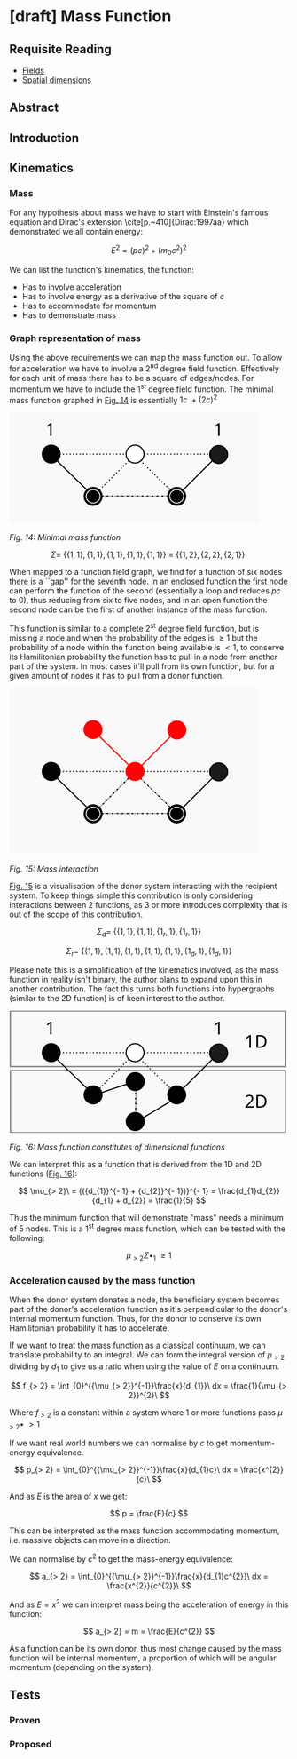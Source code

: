 
<script type="text/javascript" id="MathJax-script" async
  src="https://cdn.jsdelivr.net/npm/mathjax@3/es5/tex-mml-chtml.js">
</script>

# [draft] Mass Function

## Requisite Reading

- [Fields](./fields)
- [Spatial dimensions](./spatial-dimensions)

## Abstract


## Introduction


## Kinematics

### Mass

For any hypothesis about mass we have to start with
Einstein's famous equation and Dirac's extension \cite[p.~410]{Dirac:1997aa}
which demonstrated we all contain energy:

$$
  E^{2} = {(pc)}^{2} + {(m_{0}c^{2})}^{2}
$$

We can list the function's kinematics, the function:


- Has to involve acceleration
- Has to involve energy as a derivative of the square of $c$
- Has to accommodate for momentum
- Has to demonstrate mass


### Graph representation of mass

Using the above requirements we can map the mass function out. To allow
for acceleration we have to involve a 2<sup>nd</sup> degree field
function. Effectively for each unit of mass there has to be a square of
edges/nodes. For momentum we have to include the 1<sup>st</sup>
degree field function. The minimal mass function graphed in 
[Fig. 14](#mass) is essentially $1c\  + ({2c})^{2}$

<a name="mass">![Minimal mass function](./figures/fig14.svg)</a>

*Fig. 14: Minimal mass function*

$$
  \Sigma = \ \{\{ 1,1\},\{ 1,1\},\{ 1,1\},\{ 1,1\},\{ 1,1\}\}\  = \ \{\{ 1,2\},\{ 2,2\},\{ 2,1\}\}\ 
$$

When mapped to a function field graph, we find for a function of six
nodes there is a ``gap'' for the seventh node. In an enclosed function
the first node can perform the function of the second (essentially a
loop and reduces $pc$ to 0), thus reducing from six to five nodes, and
in an open function the second node can be the first of another instance
of the mass function.

This function is similar to a complete 2<sup>st</sup> degree
field function, but is missing a node and when the probability of the
edges is $\geq 1$ but the probability of a node within the function
being available is $< 1$, to conserve its Hamilitonian probability the
function has to pull in a node from another part of the system. In most
cases it'll pull from its own function, but for a given amount of nodes
it has to pull from a donor function.

<a name="mass2">![Mass interaction](./figures/fig15.svg)</a>

*Fig. 15: Mass interaction*

[Fig. 15](#mass2) is a visualisation of the donor system interacting with the
recipient system. To keep things simple this contribution is only considering
interactions between 2 functions, as 3 or more introduces complexity
that is out of the scope of this contribution.

$$
  \Sigma_{d} = \ \{\{ 1,1\},\{ 1,1\},\{ 1_{r},1\},\{ 1_{r},1\}\}
$$

$$
  \Sigma_{r} = \ \{\{ 1,1\},\{ 1,1\},\{ 1,1\},\{ 1,1\},\{ 1,1\},\{ 1_{d},1\},\{ 1_{d},1\}\}
$$

Please note this is a simplification of the kinematics involved, as the
mass function in reality isn't binary, the author plans to expand upon
this in another contribution. The fact this turns both functions into
hypergraphs (similar to the 2D function) is of keen interest to the
author.

<a name="mass3">![Mass function constitutes of dimensional functions](./figures/fig16.svg)</a>

*Fig. 16: Mass function constitutes of dimensional functions*

We can interpret this as a function that is derived from the 1D and 2D
functions ([Fig. 16](#mass3)):

$$
  \mu_{> 2}\  = {({d_{1}}^{- 1} + {d_{2}}^{- 1})}^{- 1} = \frac{d_{1}d_{2}}{d_{1} + d_{2}} =  \frac{1}{5}
$$

Thus the minimum function that will demonstrate "mass" needs a minimum of 5 nodes.
This is a 1<sup>st</sup> degree mass function, which can be
tested with the following:

$$
  \mu_{> 2}\Sigma \bullet_{1}\  \geq 1
$$

### Acceleration caused by the mass function

When the donor system donates a node, the beneficiary system becomes
part of the donor's acceleration function as it's perpendicular to the
donor's internal momentum function. Thus, for the donor to conserve its
own Hamilitonian probability it has to accelerate.

If we want to treat the mass function as a classical continuum, we can
translate probability to an integral. We can form the integral version
of $\mu_{> 2}$ dividing by $d_{1}$ to give us a ratio when using the 
value of $E$ on a continuum.

$$
  f_{> 2} = \int_{0}^{{\mu_{> 2}}^{-1}}\frac{x}{d_{1}}\ dx = \frac{1}{\mu_{> 2}}^{2}\ 
$$

Where $f_{> 2}$ is a constant within a system where 1 or more
functions pass $\mu_{> 2}\bullet\ > 1$

If we want real world numbers we can normalise by $c$ to get
momentum-energy equivalence.

$$
  p_{> 2} = \int_{0}^{{\mu_{> 2}}^{-1}}\frac{x}{d_{1}c}\ dx = \frac{x^{2}}{c}\ 
$$

And as $E$ is the area of $x$ we get:

$$
  p = \frac{E}{c}
$$

This can be interpreted as the mass function accommodating momentum,
i.e. massive objects can move in a direction.

We can normalise by $c^{2}$ to get the mass-energy equivalence:

$$
  a_{> 2} = \int_{0}^{{\mu_{> 2}}^{-1}}\frac{x}{d_{1}c^{2}}\ dx = \frac{x^{2}}{c^{2}}\ 
$$

And as $E = x^{2}$ we can interpret mass being the acceleration of
energy in this function:

$$
  a_{> 2} = m = \frac{E}{c^{2}}
$$

As a function can be its own donor, thus most change caused by the mass
function will be internal momentum, a proportion of which will be
angular momentum (depending on the system).



## Tests


### Proven


### Proposed